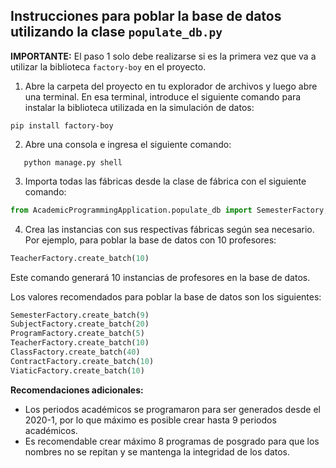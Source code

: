 ## Instrucciones para poblar la base de datos utilizando la clase `populate_db.py`

**IMPORTANTE:** El paso 1 solo debe realizarse si es la primera vez que va a utilizar la biblioteca `factory-boy` en el
proyecto.

1. Abre la carpeta del proyecto en tu explorador de archivos y luego abre una terminal. En esa terminal, introduce el
   siguiente comando para instalar la biblioteca utilizada en la simulación de datos:

``` Shell
pip install factory-boy
```

2. Abre una consola e ingresa el siguiente comando:

``` Shell
   python manage.py shell
```

3. Importa todas las fábricas desde la clase de fábrica con el siguiente comando:

``` Python
from AcademicProgrammingApplication.populate_db import SemesterFactory, SubjectFactory, ProgramFactory, TeacherFactory, ClassFactory, ContractFactory, ViaticFactory
```

4. Crea las instancias con sus respectivas fábricas según sea necesario. Por ejemplo, para poblar la base de datos con
   10 profesores:

``` Python
TeacherFactory.create_batch(10)
```

Este comando generará 10 instancias de profesores en la base de datos.

Los valores recomendados para poblar la base de datos son los siguientes:

``` Python
SemesterFactory.create_batch(9)
SubjectFactory.create_batch(20)
ProgramFactory.create_batch(5)
TeacherFactory.create_batch(10)
ClassFactory.create_batch(40) 
ContractFactory.create_batch(10)
ViaticFactory.create_batch(10)
```

**Recomendaciones adicionales:**

- Los periodos académicos se programaron para ser generados desde el 2020-1, por lo que máximo es posible crear hasta 9
  periodos académicos.
- Es recomendable crear máximo 8 programas de posgrado para que los nombres no se repitan y se mantenga la integridad de
  los datos.
